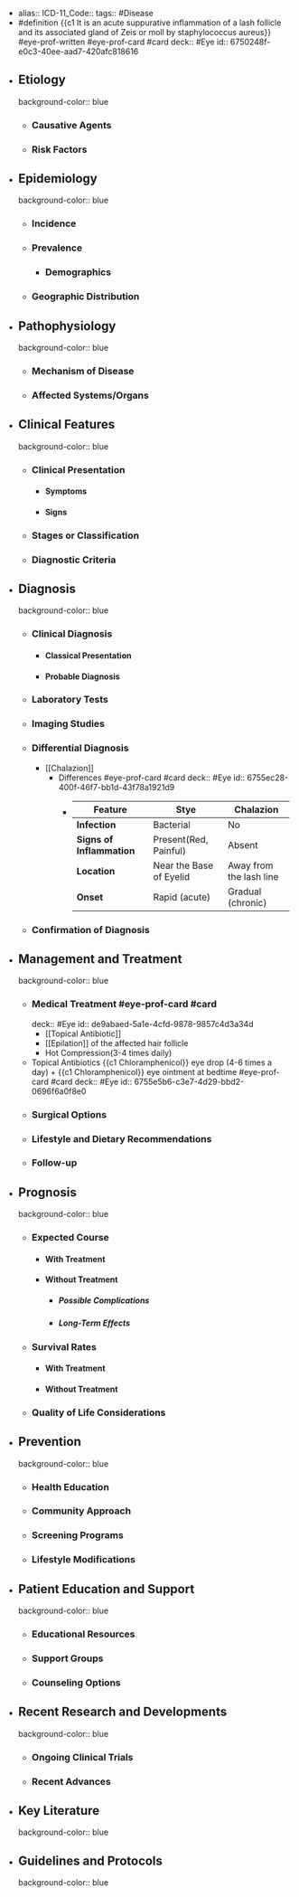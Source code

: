 - alias::
  ICD-11_Code::
  tags:: #Disease
- #definition {{c1 It is an acute suppurative inflammation of a lash follicle and its associated gland of Zeis or moll by staphylococcus aureus}} #eye-prof-written #eye-prof-card #card
  deck:: #Eye
  id:: 6750248f-e0c3-40ee-aad7-420afc818616
- ## Etiology
  background-color:: blue
  - ### Causative Agents
  - ### Risk Factors
- ## Epidemiology
  background-color:: blue
  - ### Incidence
  - ### Prevalence
    - ### Demographics
  - ### Geographic Distribution
- ## Pathophysiology
  background-color:: blue
  - ### Mechanism of Disease
  - ### Affected Systems/Organs
- ## Clinical Features
  background-color:: blue
  - ### Clinical Presentation
    - #### Symptoms
    - #### Signs
  - ### Stages or Classification
  - ### Diagnostic Criteria
- ## Diagnosis
  background-color:: blue
  - ### Clinical Diagnosis
    - #### Classical Presentation
    - #### Probable Diagnosis
  - ### Laboratory Tests
  - ### Imaging Studies
  - ### Differential Diagnosis
    - [[Chalazion]]
      - Differences #eye-prof-card #card
        deck:: #Eye
        id:: 6755ec28-400f-46f7-bb1d-43f78a1921d9
        - | **Feature**               | **Stye**                | **Chalazion**           |
          | ------------------------- | ----------------------- | ----------------------- |
          | **Infection**             | Bacterial               | No                      |
          | **Signs of Inflammation** | Present(Red, Painful)   | Absent                  |
          | **Location**              | Near the Base of Eyelid | Away from the lash line |
          | **Onset**                 | Rapid (acute)           | Gradual (chronic)       |
  - ### Confirmation of Diagnosis
- ## Management and Treatment
  background-color:: blue
  - ### Medical Treatment #eye-prof-card #card
    deck:: #Eye
    id:: de9abaed-5a1e-4cfd-9878-9857c4d3a34d
    - [[Topical Antibiotic]]
    - [[Epilation]] of the affected hair follicle
    - Hot Compression(3-4 times daily)
  - Topical Antibiotics {{c1 Chloramphenicol}} eye drop (4-6 times a day) + {{c1 Chloramphenicol}} eye ointment at bedtime #eye-prof-card #card
    deck:: #Eye
    id:: 6755e5b6-c3e7-4d29-bbd2-0696f6a0f8e0
  - ### Surgical Options
  - ### Lifestyle and Dietary Recommendations
  - ### Follow-up
- ## Prognosis
  background-color:: blue
  - ### Expected Course
    - #### With Treatment
    - #### Without Treatment
      - ##### Possible Complications
      - ##### Long-Term Effects
  - ### Survival Rates
    - #### With Treatment
    - #### Without Treatment
  - ### Quality of Life Considerations
- ## Prevention
  background-color:: blue
  - ### Health Education
  - ### Community Approach
  - ### Screening Programs
  - ### Lifestyle Modifications
- ## Patient Education and Support
  background-color:: blue
  - ### Educational Resources
  - ### Support Groups
  - ### Counseling Options
- ## Recent Research and Developments
  background-color:: blue
  - ### Ongoing Clinical Trials
  - ### Recent Advances
- ## Key Literature
  background-color:: blue
- ## Guidelines and Protocols
  background-color:: blue

